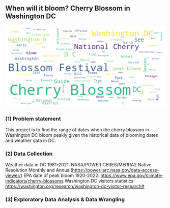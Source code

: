 ## When will it bloom? Cherry Blossom in Washington DC


![plot](image/wordcloud.png)


### (1) Problem statement

This project is to find the range of dates when the cherry blossom in Washington DC bloom peakly given the historical data of blooming dates and weather data in DC. 

### (2) Data Collection

Weather data in DC 1981-2021: NASA/POWER CERES/MERRA2 Native Resolution Monthly and Annual(https://power.larc.nasa.gov/data-access-viewer/)
EPA date of peak bloom 1920-2022:  https://www.epa.gov/climate-indicators/cherry-blossoms 
Washington DC visitors statistics: https://washington.org/research/washington-dc-visitor-research#

### (3) Exploratory Data Analysis & Data Wrangling

